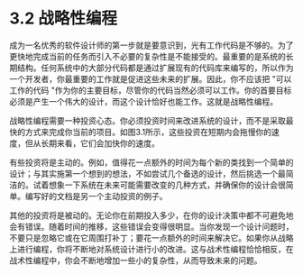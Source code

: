 # 3.2 战略性编程

成为一名优秀的软件设计师的第一步就是要意识到，光有工作代码是不够的。为了更快地完成当前的任务而引入不必要的复杂性是不能接受的。最重要的是系统的长期结构。任何系统中的大部分代码都是通过扩展现有的代码库来编写的，所以作为一个开发者，你最重要的工作就是促进这些未来的扩展。因此，你不应该把 "可以工作的代码 "作为你的主要目标，尽管你的代码当然必须可以工作。你的首要目标必须是产生一个伟大的设计，而这个设计恰好也能工作。这就是战略性编程。

战略性编程需要一种投资心态。你必须投资时间来改进系统的设计，而不是采取最快的方式来完成你当前的项目。如图3.1所示，这些投资在短期内会拖慢你的速度，但从长期来看，它们会加快你的速度。

有些投资将是主动的。例如，值得花一点额外的时间为每个新的类找到一个简单的设计；与其实施第一个想到的想法，不如尝试几个备选的设计，然后挑选一个最简洁的。试着想象一下系统在未来可能需要改变的几种方式，并确保你的设计会很简单。编写好的文档是另一个主动投资的例子。

其他的投资将是被动的。无论你在前期投入多少，在你的设计决策中都不可避免地会有错误。随着时间的推移，这些错误会变得很明显。当你发现一个设计问题时，不要只是忽略它或在它周围打补丁；要花一点额外的时间来解决它。如果你从战略上进行编程，你将不断地对系统设计进行小的改进。这与战术性编程恰恰相反，在战术性编程中，你会不断地增加一些小的复杂性，从而导致未来的问题。
